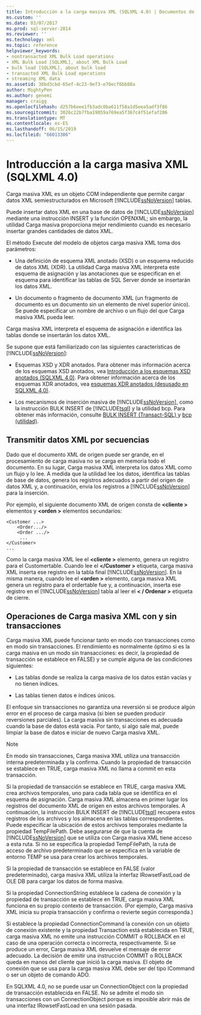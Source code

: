 ```yaml
---
title: Introducción a la carga masiva XML (SQLXML 4.0) | Documentos de Microsoft
ms.custom: ''
ms.date: 03/07/2017
ms.prod: sql-server-2014
ms.reviewer: ''
ms.technology: xml
ms.topic: reference
helpviewer_keywords:
- nontransacted XML Bulk Load operations
- XML Bulk Load [SQLXML], about XML Bulk Load
- bulk load [SQLXML], about bulk load
- transacted XML Bulk Load operations
- streaming XML data
ms.assetid: 38bd3cbd-65ef-4c23-9ef3-e70ecf6bb88a
author: MightyPen
ms.author: genemi
manager: craigg
ms.openlocfilehash: d257b6eee1fb3adc0ba611f58a1d5eea5adf3f86
ms.sourcegitcommit: 3026c22b7fba19059a769ea5f367c4f51efaf286
ms.translationtype: MT
ms.contentlocale: es-ES
ms.lasthandoff: 06/15/2019
ms.locfileid: "66013386"
---
```

# <a name="introduction-to-xml-bulk-load-sqlxml-40"></a>Introducción a la carga masiva XML (SQLXML 4.0)
  Carga masiva XML es un objeto COM independiente que permite cargar datos XML semiestructurados en Microsoft [!INCLUDE[ssNoVersion](../../../includes/ssnoversion-md.md)] tablas.  
  
 Puede insertar datos XML en una base de datos de [!INCLUDE[ssNoVersion](../../../includes/ssnoversion-md.md)] mediante una instrucción INSERT y la función OPENXML; sin embargo, la utilidad Carga masiva proporciona mejor rendimiento cuando es necesario insertar grandes cantidades de datos XML.  
  
 El método Execute del modelo de objetos carga masiva XML toma dos parámetros:  
  
-   Una definición de esquema XML anotado (XSD) o un esquema reducido de datos XML (XDR). La utilidad Carga masiva XML interpreta este esquema de asignación y las anotaciones que se especifican en el esquema para identificar las tablas de SQL Server donde se insertarán los datos XML.  
  
-   Un documento o fragmento de documento XML (un fragmento de documento es un documento sin un elemento de nivel superior único). Se puede especificar un nombre de archivo o un flujo del que Carga masiva XML pueda leer.  
  
 Carga masiva XML interpreta el esquema de asignación e identifica las tablas donde se insertarán los datos XML.  
  
 Se supone que está familiarizado con las siguientes características de [!INCLUDE[ssNoVersion](../../../includes/ssnoversion-md.md)]:  
  
-   Esquemas XSD y XDR anotados. Para obtener más información acerca de los esquemas XSD anotados, vea [Introducción a los esquemas XSD anotados &#40;SQLXML 4.0&#41;](../../sqlxml/annotated-xsd-schemas/introduction-to-annotated-xsd-schemas-sqlxml-4-0.md). Para obtener información acerca de los esquemas XDR anotados, vea [esquemas XDR anotados &#40;desusado en SQLXML 4.0&#41;](../../sqlxml/annotated-xsd-schemas/annotated-xdr-schemas-deprecated-in-sqlxml-4-0.md).  
  
-   Los mecanismos de inserción masiva de [!INCLUDE[ssNoVersion](../../../includes/ssnoversion-md.md)], como la instrucción BULK INSERT de [!INCLUDE[tsql](../../../includes/tsql-md.md)] y la utilidad bcp. Para obtener más información, consulte [BULK INSERT &#40;Transact-SQL&#41; ](/sql/t-sql/statements/bulk-insert-transact-sql) y [bcp (utilidad)](../../../tools/bcp-utility.md).  
  
## <a name="streaming-of-xml-data"></a>Transmitir datos XML por secuencias  
 Dado que el documento XML de origen puede ser grande, en el procesamiento de carga masiva no se carga en memoria todo el documento. En su lugar, Carga masiva XML interpreta los datos XML como un flujo y lo lee. A medida que la utilidad lee los datos, identifica las tablas de base de datos, genera los registros adecuados a partir del origen de datos XML y, a continuación, envía los registros a [!INCLUDE[ssNoVersion](../../../includes/ssnoversion-md.md)] para la inserción.  
  
 Por ejemplo, el siguiente documento XML de origen consta de  **\<cliente >** elementos y  **\<orden >** elementos secundarios:  
  
```  
<Customer ...>  
    <Order.../>  
    <Order .../>  
     ...  
</Customer>  
...  
```  
  
 Como la carga masiva XML lee el  **\<cliente >** elemento, genera un registro para el Customertable. Cuando lee el  **\</Customer >** etiqueta, carga masiva XML inserta ese registro en la tabla final [!INCLUDE[ssNoVersion](../../../includes/ssnoversion-md.md)]. En la misma manera, cuando lee el  **\<orden >** elemento, carga masiva XML genera un registro para el ordertable fue y, a continuación, inserta ese registro en el [!INCLUDE[ssNoVersion](../../../includes/ssnoversion-md.md)] tabla al leer el  **\< / Ordenar >** etiqueta de cierre.  
  
## <a name="transacted-and-nontransacted-xml-bulk-load-operations"></a>Operaciones de Carga masiva XML con y sin transacciones  
 Carga masiva XML puede funcionar tanto en modo con transacciones como en modo sin transacciones. El rendimiento es normalmente óptimo si es la carga masiva en un modo sin transacciones: es decir, la propiedad de transacción se establece en FALSE) y se cumple alguna de las condiciones siguientes:  
  
-   Las tablas donde se realiza la carga masiva de los datos están vacías y no tienen índices.  
  
-   Las tablas tienen datos e índices únicos.  
  
 El enfoque sin transacciones no garantiza una reversión si se produce algún error en el proceso de carga masiva (si bien se pueden producir reversiones parciales). La carga masiva sin transacciones es adecuada cuando la base de datos está vacía. Por tanto, si algo sale mal, puede limpiar la base de datos e iniciar de nuevo Carga masiva XML.  
  
> [!NOTE]  
>  En modo sin transacciones, Carga masiva XML utiliza una transacción interna predeterminada y la confirma. Cuando la propiedad de transacción se establece en TRUE, carga masiva XML no llama a commit en esta transacción.  
  
 Si la propiedad de transacción se establece en TRUE, carga masiva XML crea archivos temporales, uno para cada tabla que se identifica en el esquema de asignación. Carga masiva XML almacena en primer lugar los registros del documento XML de origen en estos archivos temporales. A continuación, la instrucción BULK INSERT de [!INCLUDE[tsql](../../../includes/tsql-md.md)] recupera estos registros de los archivos y los almacena en las tablas correspondientes. Puede especificar la ubicación de estos archivos temporales mediante la propiedad TempFilePath. Debe asegurarse de que la cuenta de [!INCLUDE[ssNoVersion](../../../includes/ssnoversion-md.md)] que se utiliza con Carga masiva XML tiene acceso a esta ruta. Si no se especifica la propiedad TempFilePath, la ruta de acceso de archivo predeterminado que se especifica en la variable de entorno TEMP se usa para crear los archivos temporales.  
  
 Si la propiedad de transacción se establece en FALSE (valor predeterminado), carga masiva XML utiliza la interfaz IRowsetFastLoad de OLE DB para cargar los datos de forma masiva.  
  
 Si la propiedad ConnectionString establece la cadena de conexión y la propiedad de transacción se establece en TRUE, carga masiva XML funciona en su propio contexto de transacción. (Por ejemplo, Carga masiva XML inicia su propia transacción y confirma o revierte según corresponda.)  
  
 Si establece la propiedad ConnectionCommand la conexión con un objeto de conexión existente y la propiedad Transaction está establecida en TRUE, carga masiva XML no emite una instrucción COMMIT o ROLLBACK en el caso de una operación correcta o incorrecta, respectivamente. Si se produce un error, Carga masiva XML devuelve el mensaje de error adecuado. La decisión de emitir una instrucción COMMIT o ROLLBACK queda en manos del cliente que inició la carga masiva. El objeto de conexión que se usa para la carga masiva XML debe ser del tipo ICommand o ser un objeto de comando ADO.  
  
 En SQLXML 4.0, no se puede usar un ConnectionObject con la propiedad de transacción establecida en FALSE. No se admite el modo sin transacciones con un ConnectionObject porque es imposible abrir más de una interfaz IRowsetFastLoad en una sesión pasada.  
  
  
